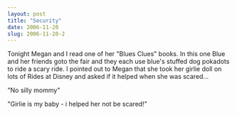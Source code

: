 ```yaml
---
layout: post
title: "Security"
date: 2006-11-20
slug: 2006-11-20-2
---
```


Tonight Megan and I read one of her &quot;Blues Clues&quot; books.   In this one Blue and her friends goto the fair and they each use blue&apos;s stuffed dog pokadots to ride a scary ride.  I pointed out to Megan that she took her girlie doll on lots of Rides at Disney and asked if it helped when she was scared...  

&quot;No silly mommy&quot;  

&quot;Girlie is my baby - i helped her not be scared!&quot;
